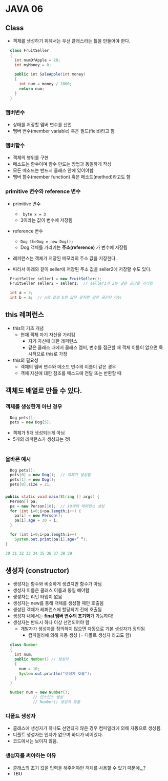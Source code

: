 # JAVA 06

## Class
- 객체를 생성하기 위헤서는 우선 클래스라는 틀을 만들어야 한다.

``` java
  class FruitSeller
  {
    int numOfApple = 20;
    int myMoney = 0;
    
    public int SaleApple(int money)
    {
      int num = money / 1000;
      return num;
    }
  }
```
### 멤버변수
- 상태를 저장할 멤버 변수를 선언  
- 멤버 변수(member variable) 혹은 필드(field)라고 함  
### 멤버함수
- 객체의 행위를 구현
- 메소드는 함수이며 함수 만드는 방법과 동일하게 작성
- 모든 메소드는 반드시 클래스 안에 있어야함
- 멤버 함수(member function) 혹은 메소드(method)라고도 함

### primitive 변수와 reference 변수
- primitive 변수
  - ``` byte x = 3```
  - 3이라는 값이 변수에 저장됨
- reference 변수
  - ```Dog theDog = new Dog();```
  - Dog 객체를 가리키는 **주소(reference)** 가 변수에 저장됨

- 레퍼런스는 객체가 저장된 메모리의 주소 값을 저장한다.
- 따라서 아래와 같이 seller에 저장된 주소 값을 seller2에 저장할 수도 있다.
``` java
  FruitSeller seller1 = new FruitSeller();
  FruitSeller seller2 = seller1;  // seller1과 2는 같은 공간을 가리킴

  int a = 3;
  int b = a;  // a의 값과 b의 값은 같지만 같은 공간은 아님
``` 

## this 레퍼런스
- this의 기초 개념
  - 현재 객체 자기 자신을 가리킴
    - 자기 자신에 대한 레퍼런스
    - 같은 클래스 내에서 클래스 멤버, 변수를 접근할 때 객체 이름이 없으면 묵시적으로 this로 가정
- this의 필요성
  - 객체의 멤버 변수와 메소드 변수의 이름이 같은 경우
  - 객체 자신에 대한 참조를 메소드에 전달 또는 반환할 때

## 객체도 배열로 만들 수 있다.
### 객체를 생성한게 아닌 경우
```java
  Dog pets[];
  pets = new Dog[5];
```
  - 객체가 5개 생성되는게 아님
  - 5개의 레퍼런스가 생성되는 것!
<br><br>

### 올바른 예시
```java
  Dog pets[];
  pets[0] = new Dog();  // 객체가 생성됨
  pets[1] = new Dog();
  pets[0].size = 21;
```
###

```java
public static void main(String [] args) { 
  Person[] pa;
  pa = new Person[10];  // 10개의 레퍼런스 생성
  for (int i=0;i<pa.length;i++) { 
    pa[i] = new Person(); 
    pa[i].age = 30 + i;
  }

  for (int i=0;i<pa.length;i++) 
    System.out.print(pa[i].age+” “);
}

30 31 32 33 34 35 36 37 38 39
```

## 생성자 (constructor)
- 생성자는 함수와 비슷하게 생겼지만 함수가 아님
- 생성자 이름은 클래스 이름과 동일 해야함
- 생성자는 리턴 타입이 없음
- 생성자는 new를 통해 객체를 생성할 때만 호출됨
- 생성된 객체가 레퍼런스에 할당되기 전에 호출됨
- 생성자 내에서는 **final 멤버 변수의 초기화**가 가능하다!
- 생성자는 반드시 하나 이상 선언되어야 함
  - 개발자가 생성자를 정의하지 않으면 자동으로 기본 생성자가 정의됨
    - 컴파일러에 의해 자동 생성 (= 디폴트 생성자 라고도 함)
```java
  class Number
  {
    int num;
    public Number() // 생성자
    {
      num = 10;
      System.out.println("생성자 호출");
    }
  }
```
```java
  Number num = new Number();
            // 인스턴스 생성 
            // Number() 생성자 호출 
```
### 디폴트 생성자
- 클래스에 생성자가 하나도 선언되지 않은 경우 컴파일러에 의해 자동으로 생성됨.
- 디폴트 생성자는 인자가 없으며 바디가 비어있다.
- 코드에서는 보이지 않음.

### 생성자를 써야하는 이유
- 클래스의 초기 값을 입력을 해주어야만 객체를 사용할 수 있기 때문에,,,?
- TBU